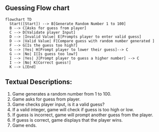 
## Guessing Flow chart

```mermaid
flowchart TD
  Start([Start]) --> B[Generate Random Number 1 to 100]
  B --> C[Asks for guess from player]
  C --> D[Validate player Input]
  D --> |Invalid Value| E[Prompts player to enter valid guess]
  D --> |Valid Value| F[Compare guess with random number generated ]
  F --> G[Is the guess too high?]
  G --> |Yes| H[Prompt player to lower their guess]--> C 
  G --> |No| I[Is guess too low?]
  I --> |Yes| J[Prompt player to guess a higher number] --> C 
  I --> |No| K[Correct guess!]
  K --> L[End]
```
## Textual Descriptions: 
1. Game generates a random number from 1 to 100. 
2. Game asks for guess from player. 
3. Game checks player input, is it a valid guess? 
4. If a valid integer, game will check if guess is too high or low. 
5. If guess is incorrect, game will prompt another guess from the player.
6. If guess is correct, game displays that the player wins. 
7. Game ends. 
